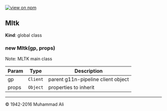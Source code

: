 [![view on npm](http://img.shields.io/npm/v/example.svg)](https://www.npmjs.org/package/example)

<a name="Mltk"></a>

## Mltk
**Kind**: global class  
<a name="new_Mltk_new"></a>

### new Mltk(gp, props)
Note: MLTK main class


| Param | Type | Description |
| --- | --- | --- |
| gp | <code>Client</code> | parent g11n-pipeline client object |
| props | <code>Object</code> | properties to inherit |


* * *

&copy; 1942-2016 Muhammad Ali
